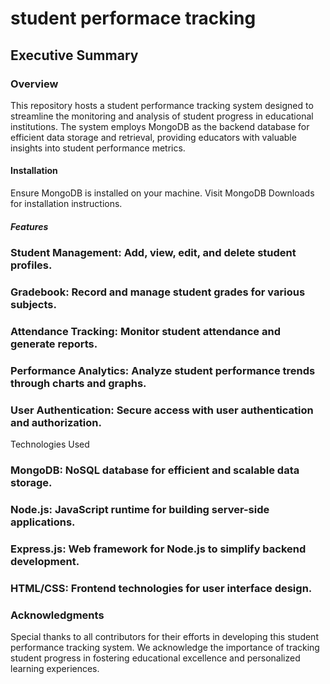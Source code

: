 # student performace tracking

## Executive Summary
### Overview
This repository hosts a student performance tracking system designed to streamline the monitoring and analysis of student progress in educational institutions. The system employs MongoDB as the backend database for efficient data storage and retrieval, providing educators with valuable insights into student performance metrics.

#### Installation
Ensure MongoDB is installed on your machine. Visit MongoDB Downloads for installation instructions.

##### Features
### Student Management: Add, view, edit, and delete student profiles.
### Gradebook: Record and manage student grades for various subjects.
### Attendance Tracking: Monitor student attendance and generate reports.
### Performance Analytics: Analyze student performance trends through charts and graphs.
### User Authentication: Secure access with user authentication and authorization.
Technologies Used
### MongoDB: NoSQL database for efficient and scalable data storage.
### Node.js: JavaScript runtime for building server-side applications.
### Express.js: Web framework for Node.js to simplify backend development.
### HTML/CSS: Frontend technologies for user interface design.


### Acknowledgments
Special thanks to all contributors for their efforts in developing this student performance tracking system. We acknowledge the importance of tracking student progress in fostering educational excellence and personalized learning experiences.






